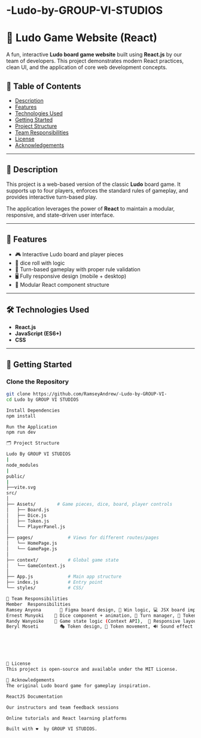 # -Ludo-by-GROUP-VI-STUDIOS   
# 🎲 Ludo Game Website (React)

A fun, interactive **Ludo board game website** built using **React.js** by our team of developers. This project demonstrates modern React practices, clean UI, and the application of core web development concepts. 


## 📌 Table of Contents

- [Description](#description)
- [Features](#features)
- [Technologies Used](#technologies-used)
- [Getting Started](#getting-started)
- [Project Structure](#project-structure)
- [Team Responsibilities](#👥-team-responsibilities)
- [License](#license)
- [Acknowledgements](#🙌-acknowledgements)
---

## 🧾 Description

This project is a web-based version of the classic **Ludo** board game. It supports up to four players, enforces the standard rules of gameplay, and provides interactive turn-based play.

The application leverages the power of **React** to maintain a modular, responsive, and state-driven user interface.

---

## 🚀 Features

- 🎮 Interactive Ludo board and player pieces
- 🎲  dice roll with logic
- 🧠 Turn-based gameplay with proper rule validation
- 🖥 Fully responsive design (mobile + desktop)
- 🧩 Modular React component structure
  

---

## 🛠 Technologies Used

- **React.js** 
- **JavaScript (ES6+)**
- **CSS** 


---

## 🧰 Getting Started

### Clone the Repository

```bash
git clone https://github.com/RamseyAndrew/-Ludo-by-GROUP-VI-
cd Ludo by GROUP VI STUDIOS

Install Dependencies
npm install

Run the Application
npm run dev

🗂 Project Structure

Ludo By GROUP VI STUDIOS
|
node_modules
|
public/
|
├──vite.svg
src/
│
├── Assets/        # Game pieces, dice, board, player controls
│   ├── Board.js
│   ├── Dice.js
│   ├── Token.js
│   └── PlayerPanel.js
│
├── pages/             # Views for different routes/pages
│   └── HomePage.js
│   └── GamePage.js
│
├── context/           # Global game state
│   └── GameContext.js
│
├── App.js             # Main app structure
├── index.js           # Entry point
└── styles/            # CSS/

👥 Team Responsibilities
Member	Responsibilities
Ramsey Anyona   	🎨 Figma board design, 🧠 Win logic, 💻 JSX board implementation
Ernest Munyoki	  🎲 Dice component + animation, 🔁 Turn manager, 📍 Token capture logic
Randy Wanyoike	  🔄 Game state logic (Context API),  📱 Responsive layout (Tailwind),🖱 Clickable token logic
Beryl Moseti	    🎭 Token design, 🚀 Token movement, 🔊 Sound effect integration






📄 License
This project is open-source and available under the MIT License.

🙌 Acknowledgements
The original Ludo board game for gameplay inspiration.

ReactJS Documentation

Our instructors and team feedback sessions

Online tutorials and React learning platforms

Built with ❤️  by GROUP VI STUDIOS.

